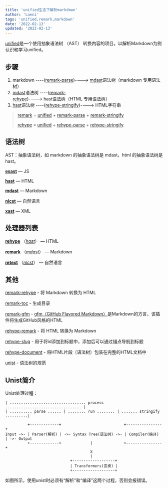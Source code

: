 ```yaml
---
title: 'unified生态下解析markdown'
author: 'Laeni'
tags: 'unified,remark,markdown'
date: '2022-02-13'
updated: '2022-02-13'
---
```


[unified](https://github.com/unifiedjs/unified)是一个使用抽象语法树 （AST） 转换内容的项目。以解析Markdown为例认识和学习unified。

## 步骤

1. markdown ----([remark-parse](https://unifiedjs.com/explore/package/remark-parse/))----> [mdast](https://github.com/syntax-tree/mdast)语法树（markdown 专用语法树）
2. [mdast](https://github.com/syntax-tree/mdast)语法树 ----([remark-rehype](https://unifiedjs.com/explore/package/remark-rehype/))----> hast语法树（HTML 专用语法树）
3. [hast](https://github.com/syntax-tree/mdast)语法树 ----([rehype-stringify](https://unifiedjs.com/explore/package/rehype-stringify/))----> HTML字符串

> [remark](https://unifiedjs.com/explore/package/remark/) = [unified](https://unifiedjs.com/explore/package/unified/) + [remark-parse](https://unifiedjs.com/explore/package/remark-parse/) + [remark-stringify](https://unifiedjs.com/explore/package/remark-stringify/)
>
> [rehype](https://unifiedjs.com/explore/package/rehype/)  = [unified](https://unifiedjs.com/explore/package/unified/) + [rehype-parse](https://unifiedjs.com/explore/package/rehype-parse/) + [rehype-stringify](https://unifiedjs.com/explore/package/rehype-stringify/)

## 语法树

AST：抽象语法树，如 markdown 的抽象语法树是 mdast，html 的抽象语法树是 hast。

[**esast**](https://github.com/syntax-tree/esast) — JS

[**hast**](https://github.com/syntax-tree/hast) — HTML

[**mdast**](https://github.com/syntax-tree/mdast) — Markdown

[**nlcst**](https://github.com/syntax-tree/nlcst) — 自然语言

[**xast**](https://github.com/syntax-tree/xast) — XML

## 处理器列表

[**rehype**](https://github.com/rehypejs/rehype) （[*hast*](https://github.com/syntax-tree/hast)） — HTML

[**remark**](https://github.com/remarkjs/remark) （[*mdast*](https://github.com/syntax-tree/mdast)） — Markdown

[**retext**](https://github.com/retextjs/retext) （[*nlcst*](https://github.com/syntax-tree/nlcst)） — 自然语言

## 其他

[remark-rehype](https://unifiedjs.com/explore/package/remark-rehype/) - 将 Markdown 转换为 HTML

[remark-toc](https://unifiedjs.com/explore/package/remark-toc/) - 生成目录

[remark-gfm](https://github.com/remarkjs/remark-gfm) - [gfm（GitHub Flavored Markdown）](https://github.github.com/gfm/)是Markdown的方言，该插件将生成GitHub风格的HTML

[rehype-remark](https://unifiedjs.com/explore/package/rehype-remark/) - 将 HTML 转换为 Markdown

[rehype-slug](https://unifiedjs.com/explore/package/rehype-slug/) - 用于将id添加到标题中，添加后可以通过锚点导航到标题

[rehype-document](https://unifiedjs.com/explore/package/rehype-document/) - 将HTML片段（语法树）包装在完整的HTML文档中

[unist](https://github.com/syntax-tree/unist) - 语法树的规范

## Unist简介

Unist处理过程：

```
| .................................. process .................................. |
| .......... parse ...... | ........ run ........ | ....... stringify ..........|

          +-------------+                            +----------------+
Input ->- | Parser(解析) | ->- Syntax Tree(语法树) ->- | Compiler(编译) | ->- Output
          +-------------+             |              +----------------+
                                      X
                                      |
                             +-------------------+
                             | Transformers(变换) |
                             +-------------------+
```

如图所示，使用unist时必须有“解析”和“编译”这两个过程，否则会报错误。



